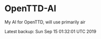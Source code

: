 # OpenTTD-AI
My AI for OpenTTD, will use primarily air

Latest backup: Sun Sep 15 01:32:01 UTC 2019

